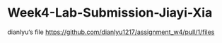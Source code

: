 # Week4-Lab-Submission-Jiayi-Xia
dianlyu‘s file https://github.com/dianlyu1217/assignment_w4/pull/1/files
